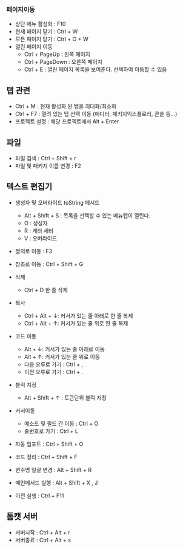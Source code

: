 ### 페이지이동 
- 상단 메뉴 활성화 : F10
- 현재 페이지 닫기 : Ctrl + W
- 모든 페이지 닫기 : Ctrl + O + W
- 열린 페이지 이동
    - Ctrl + PageUp : 왼쪽 페이지 
    - Ctrl + PageDown : 오른쪽 페이지
    - Ctrl + E : 열린 페이지 목록을 보여준다. 선택하여 이동할 수 있음 

## 탭 관련
- Ctrl + M : 현재 활성화 된 탭을 최대화/최소화
- Ctrl + F7 : 열려 있는 탭 선택 이동 (에디터, 패키지익스플로러, 콘솔 등...) 
- 프로젝트 설정 :  해당 프로젝트에서 Alt + Enter

## 파일
- 파일 검색 : Ctrl + Shift + r 
- 파일 및 패키지 이름 변경 :  F2


## 텍스트 편집기
- 생성자 및 오버라이드 toString 메서드
    - Alt + Shift + S : 목록을 선택할 수 있는 메뉴탭이 열린다.
    - O : 생성자 
    - R : 게터 세터
    - V : 오버라이드  

- 정의로 이동 : F3
- 참조로 이동 : Ctrl + Shift + G

- 삭제 
    - Ctrl + D 한 줄 삭제 

- 복사 
    - Ctrl + Alt + ↓: 커서가 있는 줄 아래로 한 줄 복제
    - Ctrl + Alt + ↑:  커서가 있는 줄 위로 한 줄 복제 

- 코드 이동 
    - Alt + ↓:  커서가 있는 줄 아래로 이동
    - Alt + ↑:  커서가 있는 줄 위로 이동
    - 다음 오류로 가기 : Ctrl + , 
    - 이전 오류로 가기 : Ctrl + .

- 블럭 지정
    - Alt + Shift + ↑ :  토큰단위 블럭 지정

- 커서이동 
    + 메소드 및 필드 간 이동 : Ctrl + O 
    + 줄번호로 가기 : Ctrl + L

- 자동 임포트 : Ctrl + Shift + O 
- 코드 정리 : Ctrl + Shift + F 
- 변수명 일괄 변경 : Alt + Shift + R  
- 메인메서드 실행 : Alt + Shift + X , J
- 이전 실행 : Ctrl + F11

## 톰캣 서버 
- 서버시작 : Ctrl + Alt + r
- 서버종료 : Ctrl + Alt + s





